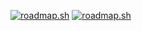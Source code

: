 <a href="https://roadmap.sh"><img src="https://roadmap.sh/card/tall/66d9ec82c46f68d05271fc3c?variant=dark" alt="roadmap.sh"/></a>
[![roadmap.sh](https://roadmap.sh/card/tall/66d9ec82c46f68d05271fc3c?variant=dark)](https://roadmap.sh)
